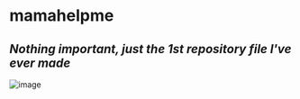 # mamahelpme
## _**Nothing important, just the 1st repository file I've ever made**_
![image](https://github.com/user-attachments/assets/c0ce183e-2395-4592-b4d9-95281a1048ee)


